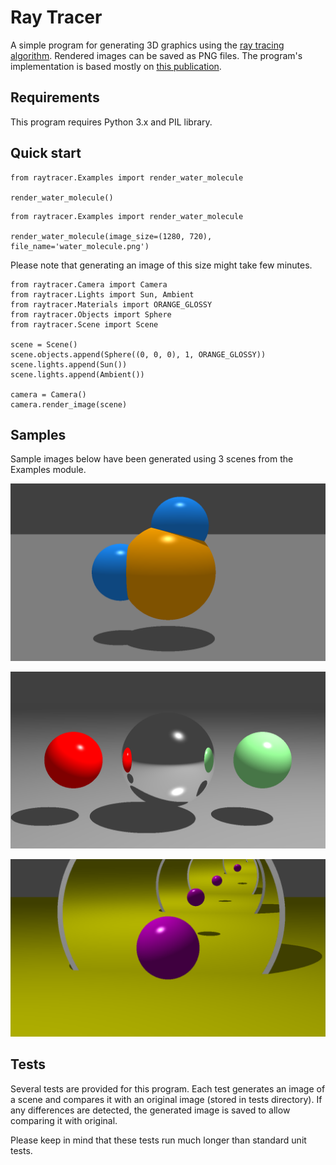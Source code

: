 # Ray Tracer
A simple program for generating 3D graphics using the [ray tracing algorithm](https://en.wikipedia.org/wiki/Ray_tracing_%28graphics%29). Rendered images can be saved as PNG files. The program's implementation is based mostly on [this publication](http://www.cs.utah.edu/~shirley/books/fcg2/rt.pdf).

## Requirements
This program requires Python 3.x and PIL library.

## Quick start

```
from raytracer.Examples import render_water_molecule

render_water_molecule()
```

```
from raytracer.Examples import render_water_molecule

render_water_molecule(image_size=(1280, 720), file_name='water_molecule.png')
```

Please note that generating an image of this size might take few minutes.

```
from raytracer.Camera import Camera
from raytracer.Lights import Sun, Ambient
from raytracer.Materials import ORANGE_GLOSSY
from raytracer.Objects import Sphere
from raytracer.Scene import Scene

scene = Scene()
scene.objects.append(Sphere((0, 0, 0), 1, ORANGE_GLOSSY))
scene.lights.append(Sun())
scene.lights.append(Ambient())

camera = Camera()
camera.render_image(scene)
```


## Samples

Sample images below have been generated using 3 scenes from the Examples module.

![image1](samples/water_molecule.png)

![image2](samples/reflecting_sphere.png)

![image2](samples/infinity_mirror.png)

## Tests
Several tests are provided for this program. Each test generates an image of a scene and compares it with an original image (stored in tests directory). If any differences are detected, the generated image is saved to allow comparing it with original.

Please keep in mind that these tests run much longer than standard unit tests.
